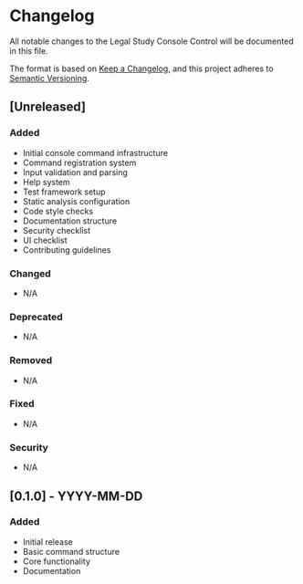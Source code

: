 # Changelog

All notable changes to the Legal Study Console Control will be documented in this file.

The format is based on [Keep a Changelog](https://keepachangelog.com/en/1.0.0/),
and this project adheres to [Semantic Versioning](https://semver.org/spec/v2.0.0.html).

## [Unreleased]

### Added
- Initial console command infrastructure
- Command registration system
- Input validation and parsing
- Help system
- Test framework setup
- Static analysis configuration
- Code style checks
- Documentation structure
- Security checklist
- UI checklist
- Contributing guidelines

### Changed
- N/A

### Deprecated
- N/A

### Removed
- N/A

### Fixed
- N/A

### Security
- N/A

## [0.1.0] - YYYY-MM-DD

### Added
- Initial release
- Basic command structure
- Core functionality
- Documentation 